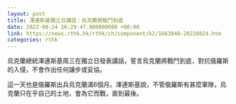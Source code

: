 ```yaml
---
layout: post
title: 澤連斯基獨立日講話：烏克蘭將戰鬥到底
date: 2022-08-24 16:29:47.000000000 +08:00
link: https://news.rthk.hk/rthk/ch/component/k2/1663840-20220824.htm
categories: rthk
---
```


烏克蘭總統澤連斯基周三在獨立日發表講話，誓言烏克蘭將戰鬥到底，對抗俄羅斯的入侵，不會作出任何讓步或妥協。

這一天也是俄羅斯出兵烏克蘭滿6個月。澤連斯基說，不管俄羅斯有甚麼軍隊，烏克蘭只在乎自己的土地，會為它而戰，直到最後。
